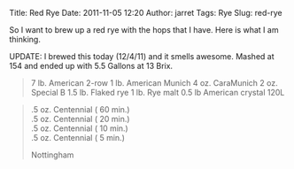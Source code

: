 Title: Red Rye 
Date: 2011-11-05 12:20
Author: jarret
Tags: Rye
Slug: red-rye

So I want to brew up a red rye with the hops that I have. Here is what I
am thinking.

UPDATE: I brewed this today (12/4/11) and it smells awesome. Mashed at
154 and ended up with 5.5 Gallons at 13 Brix.

> 7 lb. American 2-row
> 1 lb. American Munich
> 4 oz. CaraMunich
> 2 oz. Special B
> 1.5 lb. Flaked rye
> 1 lb. Rye malt
> 0.5 lb American crystal 120L

>  .5 oz. Centennial ( 60 min.)  
>  .5 oz. Centennial ( 20 min.)  
>  .5 oz. Centennial ( 10 min.)  
>  .5 oz. Centennial ( 5 min.)
>
> Nottingham
>
